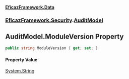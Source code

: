 #### [EficazFramework.Data](EficazFrameworkData.md 'EficazFramework Data')
### [EficazFramework.Security](EficazFrameworkData.md#EficazFramework.Security 'EficazFramework.Security').[AuditModel](EficazFramework.Security/AuditModel.md 'EficazFramework.Security.AuditModel')

## AuditModel.ModuleVersion Property

```csharp
public string ModuleVersion { get; set; }
```

#### Property Value
[System.String](https://docs.microsoft.com/en-us/dotnet/api/System.String 'System.String')